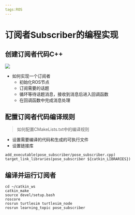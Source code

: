 ```yaml
---
tags:ROS
---
```

# 订阅者Subscriber的编程实现
## 创建订阅者代码C++
![](https://s2.loli.net/2022/01/15/lYv9Wn4R31hMNJL.png)
- 如何实现一个订阅者
    - 初始化ROS节点
    - 订阅需要的话题
    - 循环等待话题消息，接收到消息后进入回调函数
    - 在回调函数中完成消息处理
## 配置订阅者代码编译规则
>如何配置CMakeLists.txt中的编译规则
- 设置需要编译的代码和生成的可执行文件
- 设置链接库
```
add_executable(pose_subscriber/pose_subscriber.cpp)
target_link_libraries(pose_subscriber ${catkin_LIBRARIES})
```
## 编译并运行订阅者
```
cd ~/catkin_ws
catkin_make
source devel/setup.bash
roscore
rosrun turtlesim turtlesim_node
rosrun learning_topic pose_subscriber
```
